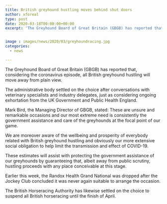 ```yaml
---
title: British greyhound hustling moves behind shut doors
author: xforeal 
type: post
date: 2020-03-18T00:00:00+00:00
excerpt: 'The Greyhound Board of Great Britain (GBGB) has reported that, considering the coronavirus episode, all British greyhound hustling will move behind shut doors '


image : images/news/2020/03/greyhoundracing.jpg
categories:
  - news

---
```

The Greyhound Board of Great Britain (GBGB) has reported that, considering the coronavirus episode, all British greyhound hustling will move away from plain view. 

The administrative body settled on the choice after conversations with veterinary specialists and industry delegates, just as considering ongoing exhortation from the UK Government and Public Health England. 

Mark Bird, the Managing Director of GBGB, stated: These are unsure and remarkable occasions and our most extreme need is consistently the government assistance and care of the greyhounds at the focal point of our game. 

We are moreover aware of the wellbeing and prosperity of everybody related with British greyhound hustling and obviously our more extensive social obligation to help limit the transmission and effect of COVID-19. 

These estimates will assist with protecting the government assistance of our greyhounds by guaranteeing that, albeit away from public scrutiny, hustling proceeds with any place conceivable at this stage. 

Earlier this week, the Randox Health Grand National was dropped after the Jockey Club concluded it was never again suitable to arrange the occasion. 

The British Horseracing Authority has likewise settled on the choice to suspend all British horseracing until the finish of April.
